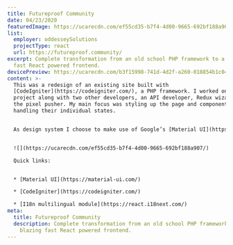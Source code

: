 ```yaml
---
title: Futureproof Community
date: 04/23/2020
featuredImage: https://ucarecdn.com/ef55cd35-b7f4-4d00-9665-692bf188a907/
list:
  employer: oddesseySolutions
  projectType: react
  url: https://futureproof.community/
excerpt: Complete transformation from an old school PHP framework to a blazing
  fast React powered frontend.
devicePreview: https://ucarecdn.com/b3f15998-741d-4d2f-a260-018854b1c047/
content: >-
  This was a redesign of an existing site built with
  [CodeIgniter](https://codeigniter.com/), a PHP framework. I worked on this
  project along with two other developers, an API developer, Redux wizard and me
  the pixel pusher. My main focus was styling up the page and components and
  handling their individual states.


  As design system I choose to make use of Google’s [Material UI](https://material-ui.com/). This design system speared me the hassle of developing all kinds of basic components and behaviours. This UI system was new to me but was very worthwhile using.


  ![](https://ucarecdn.com/ef55cd35-b7f4-4d00-9665-692bf188a907/)

  Quick links:


  * [Material UI](https://material-ui.com/)

  * [CodeIgniter](https://codeigniter.com/)

  * [I18n multilingual module](https://react.i18next.com/)
meta:
  title: Futureproof Community
  description: Complete transformation from an old school PHP framework to a
    blazing fast React powered frontend.
---
```

